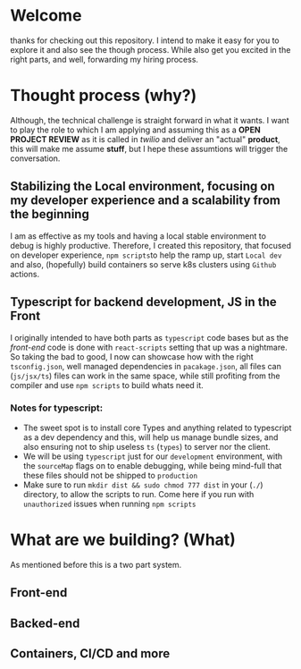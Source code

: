 # Welcome 

thanks for checking out this repository. I intend to make it easy for you to explore it and also see the though process. While also get you excited in the right parts, and well, forwarding my hiring process.

# Thought process (why?)

Although, the technical challenge is straight forward in what it wants. I want to play the role to which I am applying and assuming this as a **OPEN PROJECT REVIEW** as it is called in *twilio* and deliver an "actual" **product**, this will make me assume **stuff**, but I hepe these assumtions will trigger the conversation. 

## Stabilizing the Local environment, focusing on my developer experience and a scalability from the beginning 
I am as effective as my tools and having a local stable environment to debug is highly productive.
Therefore, I created this repository, that focused on developer experience, `npm scripts`to help the ramp up, start `Local dev` and also, (hopefully) build containers so serve k8s clusters using `Github` actions.
## Typescript for backend development, JS in the Front
I originally intended to have both parts as `typescript` code bases but as the *front-end* code is done with `react-scripts` setting that up was a nightmare. So taking the bad to good, I now can showcase how with the right `tsconfig.json`, well managed dependencies in `pacakage.json`, all files can (`js/jsx/ts`) files can work in the same space, while still profiting from the compiler and use `npm scripts` to build whats need it.
### Notes for typescript:
- The sweet spot is to install core Types and anything related to typescript as a dev dependency and this, will help us manage bundle sizes, and also ensuring not to ship useless `ts` (`types`) to server nor the client. 
- We will be using `typescript` just for our `development` environment, with the `sourceMap` flags on to enable debugging, while being mind-full that these files should not be shipped to `production`
- Make sure to run `mkdir dist && sudo chmod 777 dist` in your (`./`) directory, to allow the scripts to run. Come here if you run with `unauthorized` issues when running `npm scripts`

# What are we building? (What)

As mentioned before this is a two part system.
## Front-end

## Backed-end
## Containers, CI/CD and more
